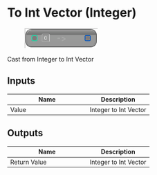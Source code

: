 # To Int Vector (Integer)

<div align="left" data-full-width="false"><figure><img src="../../../../api/Math/Conversions/To_Int_Vector_(Integer).png" alt=""><figcaption></figcaption></figure></div>

Cast from Integer to Int Vector

## Inputs

<table><thead><tr><th width="170">Name</th><th>Description</th></tr></thead><tbody><tr><td>Value</td><td>Integer to Int Vector</td></tr></tbody></table>

## Outputs

<table><thead><tr><th width="170">Name</th><th>Description</th></tr></thead><tbody><tr><td>Return Value</td><td>Integer to Int Vector</td></tr></tbody></table>
